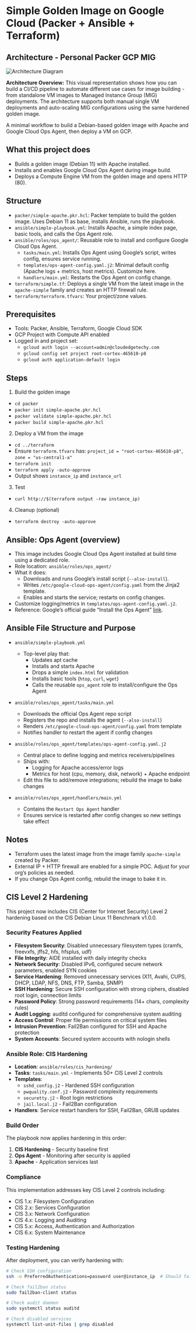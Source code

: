 # Simple Golden Image on Google Cloud (Packer + Ansible + Terraform)

## Architecture - Personal Packer GCP MIG

![Architecture Diagram](Architecture.png)

**Architecture Overview:**
This visual representation shows how you can build a CI/CD pipeline to automate different use cases for image building - from standalone VM images to Managed Instance Group (MIG) deployments. The architecture supports both manual single VM deployments and auto-scaling MIG configurations using the same hardened golden image.

A minimal workflow to build a Debian-based golden image with Apache and Google Cloud Ops Agent, then deploy a VM on GCP.

## What this project does
- Builds a golden image (Debian 11) with Apache installed.
- Installs and enables Google Cloud Ops Agent during image build.
- Deploys a Compute Engine VM from the golden image and opens HTTP (80).

## Structure
- `packer/simple-apache.pkr.hcl`: Packer template to build the golden image. Uses Debian 11 as base, installs Ansible, runs the playbook.
- `ansible/simple-playbook.yml`: Installs Apache, a simple index page, basic tools, and calls the Ops Agent role.
- `ansible/roles/ops_agent/`: Reusable role to install and configure Google Cloud Ops Agent.
  - `tasks/main.yml`: Installs Ops Agent using Google’s script, writes config, ensures service running.
  - `templates/ops-agent-config.yaml.j2`: Minimal default config (Apache logs + metrics, host metrics). Customize here.
  - `handlers/main.yml`: Restarts the Ops Agent on config change.
- `terraform/simple.tf`: Deploys a single VM from the latest image in the `apache-simple` family and creates an HTTP firewall rule.
- `terraform/terraform.tfvars`: Your project/zone values.

## Prerequisites
- Tools: Packer, Ansible, Terraform, Google Cloud SDK
- GCP Project with Compute API enabled
- Logged in and project set:
  - `gcloud auth login --account=admin@cloudedgetechy.com`
  - `gcloud config set project root-cortex-465610-p8`
  - `gcloud auth application-default login`

## Steps
1) Build the golden image
- `cd packer`
- `packer init simple-apache.pkr.hcl`
- `packer validate simple-apache.pkr.hcl`
- `packer build simple-apache.pkr.hcl`

2) Deploy a VM from the image
- `cd ../terraform`
- Ensure `terraform.tfvars` has: `project_id = "root-cortex-465610-p8"`, `zone = "us-central1-a"`
- `terraform init`
- `terraform apply -auto-approve`
- Output shows `instance_ip` and `instance_url`

3) Test
- `curl http://$(terraform output -raw instance_ip)`

4) Cleanup (optional)
- `terraform destroy -auto-approve`

## Ansible: Ops Agent (overview)
- This image includes Google Cloud Ops Agent installed at build time using a dedicated role.
- Role location: `ansible/roles/ops_agent/`
- What it does:
  - Downloads and runs Google’s install script (`--also-install`).
  - Writes `/etc/google-cloud-ops-agent/config.yaml` from the Jinja2 template.
  - Enables and starts the service; restarts on config changes.
- Customize logging/metrics in `templates/ops-agent-config.yaml.j2`.
- Reference: Google’s official guide “Install the Ops Agent” [link](https://cloud.google.com/monitoring/agent/ops-agent/installation).

## Ansible File Structure and Purpose
- `ansible/simple-playbook.yml`
  - Top-level play that:
    - Updates apt cache
    - Installs and starts Apache
    - Drops a simple `index.html` for validation
    - Installs basic tools (`htop`, `curl`, `wget`)
    - Calls the reusable `ops_agent` role to install/configure the Ops Agent

- `ansible/roles/ops_agent/tasks/main.yml`
  - Downloads the official Ops Agent repo script
  - Registers the repo and installs the agent (`--also-install`)
  - Renders `/etc/google-cloud-ops-agent/config.yaml` from template
  - Notifies handler to restart the agent if config changes

- `ansible/roles/ops_agent/templates/ops-agent-config.yaml.j2`
  - Central place to define logging and metrics receivers/pipelines
  - Ships with:
    - Logging for Apache access/error logs
    - Metrics for host (cpu, memory, disk, network) + Apache endpoint
  - Edit this file to add/remove integrations; rebuild the image to bake changes

- `ansible/roles/ops_agent/handlers/main.yml`
  - Contains the `Restart Ops Agent` handler
  - Ensures service is restarted after config changes so new settings take effect

## Notes
- Terraform uses the latest image from the image family `apache-simple` created by Packer.
- External IP + HTTP firewall are enabled for a simple POC. Adjust for your org’s policies as needed.
- If you change Ops Agent config, rebuild the image to bake it in.

## CIS Level 2 Hardening
This project now includes CIS (Center for Internet Security) Level 2 hardening based on the CIS Debian Linux 11 Benchmark v1.0.0.

### Security Features Applied
- **Filesystem Security**: Disabled unnecessary filesystem types (cramfs, freevxfs, jffs2, hfs, hfsplus, udf)
- **File Integrity**: AIDE installed with daily integrity checks
- **Network Security**: Disabled IPv6, configured secure network parameters, enabled SYN cookies
- **Service Hardening**: Removed unnecessary services (X11, Avahi, CUPS, DHCP, LDAP, NFS, DNS, FTP, Samba, SNMP)
- **SSH Hardening**: Secure SSH configuration with strong ciphers, disabled root login, connection limits
- **Password Policy**: Strong password requirements (14+ chars, complexity rules)
- **Audit Logging**: auditd configured for comprehensive system auditing
- **Access Control**: Proper file permissions on critical system files
- **Intrusion Prevention**: Fail2Ban configured for SSH and Apache protection
- **System Accounts**: Secured system accounts with nologin shells

### Ansible Role: CIS Hardening
- **Location**: `ansible/roles/cis_hardening/`
- **Tasks**: `tasks/main.yml` - Implements 50+ CIS Level 2 controls
- **Templates**: 
  - `sshd_config.j2` - Hardened SSH configuration
  - `pwquality.conf.j2` - Password complexity requirements
  - `securetty.j2` - Root login restrictions
  - `jail.local.j2` - Fail2Ban configuration
- **Handlers**: Service restart handlers for SSH, Fail2Ban, GRUB updates

### Build Order
The playbook now applies hardening in this order:
1. **CIS Hardening** - Security baseline first
2. **Ops Agent** - Monitoring after security is applied
3. **Apache** - Application services last

### Compliance
This implementation addresses key CIS Level 2 controls including:
- CIS 1.x: Filesystem Configuration
- CIS 2.x: Services Configuration  
- CIS 3.x: Network Configuration
- CIS 4.x: Logging and Auditing
- CIS 5.x: Access, Authentication and Authorization
- CIS 6.x: System Maintenance

### Testing Hardening
After deployment, you can verify hardening with:
```bash
# Check SSH configuration
ssh -o PreferredAuthentications=password user@instance_ip  # Should fail

# Check fail2ban status
sudo fail2ban-client status

# Check audit daemon
sudo systemctl status auditd

# Check disabled services
systemctl list-unit-files | grep disabled
```
